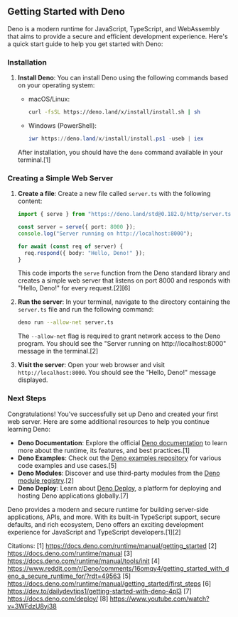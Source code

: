 ## Getting Started with Deno

Deno is a modern runtime for JavaScript, TypeScript, and WebAssembly that aims to provide a secure and efficient development experience. Here's a quick start guide to help you get started with Deno:

### Installation

1. **Install Deno**: You can install Deno using the following commands based on your operating system:

   - macOS/Linux:
     ```bash
     curl -fsSL https://deno.land/x/install/install.sh | sh
     ```

   - Windows (PowerShell):
     ```powershell
     iwr https://deno.land/x/install/install.ps1 -useb | iex
     ```

   After installation, you should have the `deno` command available in your terminal.[1]

### Creating a Simple Web Server

1. **Create a file**: Create a new file called `server.ts` with the following content:

   ```typescript
   import { serve } from "https://deno.land/std@0.182.0/http/server.ts";

   const server = serve({ port: 8000 });
   console.log("Server running on http://localhost:8000");

   for await (const req of server) {
     req.respond({ body: "Hello, Deno!" });
   }
   ```

   This code imports the `serve` function from the Deno standard library and creates a simple web server that listens on port 8000 and responds with "Hello, Deno!" for every request.[2][6]

2. **Run the server**: In your terminal, navigate to the directory containing the `server.ts` file and run the following command:

   ```bash
   deno run --allow-net server.ts
   ```

   The `--allow-net` flag is required to grant network access to the Deno program. You should see the "Server running on http://localhost:8000" message in the terminal.[2]

3. **Visit the server**: Open your web browser and visit `http://localhost:8000`. You should see the "Hello, Deno!" message displayed.

### Next Steps

Congratulations! You've successfully set up Deno and created your first web server. Here are some additional resources to help you continue learning Deno:

- **Deno Documentation**: Explore the official [Deno documentation](https://deno.land/manual) to learn more about the runtime, its features, and best practices.[1]
- **Deno Examples**: Check out the [Deno examples repository](https://github.com/denoland/deno/tree/main/examples) for various code examples and use cases.[5]
- **Deno Modules**: Discover and use third-party modules from the [Deno module registry](https://deno.land/x).[2]
- **Deno Deploy**: Learn about [Deno Deploy](https://deno.com/deploy), a platform for deploying and hosting Deno applications globally.[7]

Deno provides a modern and secure runtime for building server-side applications, APIs, and more. With its built-in TypeScript support, secure defaults, and rich ecosystem, Deno offers an exciting development experience for JavaScript and TypeScript developers.[1][2]

Citations:
[1] https://docs.deno.com/runtime/manual/getting_started
[2] https://docs.deno.com/runtime/manual
[3] https://docs.deno.com/runtime/manual/tools/init
[4] https://www.reddit.com/r/Deno/comments/16omqy4/getting_started_with_deno_a_secure_runtime_for/?rdt=49563
[5] https://docs.deno.com/runtime/manual/getting_started/first_steps
[6] https://dev.to/dailydevtips1/getting-started-with-deno-4pl3
[7] https://docs.deno.com/deploy/
[8] https://www.youtube.com/watch?v=3WFdzU8yi38
